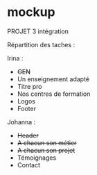 # mockup
PROJET 3 intégration



Répartition des taches :

Irina :
- ~~GEN~~
- Un enseignement adapté
- Titre pro
- Nos centres de formation
- Logos 
- Footer


Johanna :
- ~~Header~~
- ~~A chacun son métier~~
- ~~A chacun son projet~~
- Témoignages
- Contact
